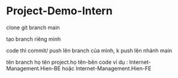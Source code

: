 # Project-Demo-Intern

clone git branch main

tạo branch riêng mình 

code thì commit/ push lên branch của mình, k push lên nhánh main

tên branch họ tên project.họ tên-bên code
ví dụ : Internet-Management.Hien-BE  hoặc Internet-Management.Hien-FE
